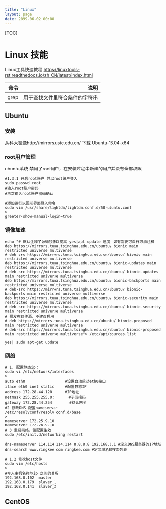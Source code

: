 ```yaml
---
title: "Linux"
layout: page
date: 2099-06-02 00:00
---
```

[TOC]
# Linux 技能
Linux工具快速教程
https://linuxtools-rst.readthedocs.io/zh_CN/latest/index.html

| 命令 |                           说明 |
| ---: | -----------------------------: |
| grep | 用于查找文件里符合条件的字符串 |

## Ubuntu

### 安装 

从科大镜像http://mirrors.ustc.edu.cn/ 下载 Ubuntu-16.04-x64


### root用户管理
ubuntu系统 禁用了root用户，在安装过程中新建的用户并没有全部权限
```shell
#1.3.1 开启root账户 并以root账户登入
sudo passwd root 
#输入root账户密码
#再次输入root账户密码确认

#添加运行以图形界面登入命令
sudo vim /usr/share/lightdm/lightdm.conf.d/50-ubuntu.conf
>
greeter-show-manual-login=true
```
### 镜像加速

``` shell 
echo "# 默认注释了源码镜像以提高 yes|apt update 速度，如有需要可自行取消注释
deb https://mirrors.tuna.tsinghua.edu.cn/ubuntu/ bionic main restricted universe multiverse
# deb-src https://mirrors.tuna.tsinghua.edu.cn/ubuntu/ bionic main restricted universe multiverse
deb https://mirrors.tuna.tsinghua.edu.cn/ubuntu/ bionic-updates main restricted universe multiverse
# deb-src https://mirrors.tuna.tsinghua.edu.cn/ubuntu/ bionic-updates main restricted universe multiverse
deb https://mirrors.tuna.tsinghua.edu.cn/ubuntu/ bionic-backports main restricted universe multiverse
# deb-src https://mirrors.tuna.tsinghua.edu.cn/ubuntu/ bionic-backports main restricted universe multiverse
deb https://mirrors.tuna.tsinghua.edu.cn/ubuntu/ bionic-security main restricted universe multiverse
# deb-src https://mirrors.tuna.tsinghua.edu.cn/ubuntu/ bionic-security main restricted universe multiverse
# 预发布软件源，不建议启用
# deb https://mirrors.tuna.tsinghua.edu.cn/ubuntu/ bionic-proposed main restricted universe multiverse
# deb-src https://mirrors.tuna.tsinghua.edu.cn/ubuntu/ bionic-proposed main restricted universe multiverse"> /etc/apt/sources.list

yes| sudo apt-get update

```

### 网络

```shell 
# 1. 配置静态ip：
sudo vi /etc/network/interfaces 
>
auto eth0                  #设置自动启动eth0接口
iface eth0 inet static     #配置静态IP
address 172.28.44.120      #IP地址
netmask 255.255.255.0：      #子网掩码
gateway 172.28.44.254        #默认网关
#2 修改DNS 配置nameserver
/etc/resolvconf/resolv.conf.d/base 
>
nameserver 172.25.9.10
nameserver 172.26.9.10
# 3 重启网络，使配置生效
sudo /etc/init.d/networking restart

dns-nameserver 114.114.114.114 8.8.8.8 192.168.0.1 #定义DNS服务器的IP地址
dns-search www.ringkee.com ringkee.com #定义域名的搜索列表

# 1.2 修改host文件 
sudo vim /etc/hosts
> 
#写入主机名称与ip 之间的关系
192.168.0.102  master
192.168.0.179  slaver_1
192.168.0.141  slaver_2
```

## CentOS
